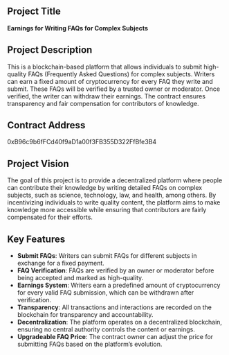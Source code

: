 ## Project Title
**Earnings for Writing FAQs for Complex Subjects**

## Project Description
This is a blockchain-based platform that allows individuals to submit high-quality FAQs (Frequently Asked Questions) for complex subjects. Writers can earn a fixed amount of cryptocurrency for every FAQ they write and submit. These FAQs will be verified by a trusted owner or moderator. Once verified, the writer can withdraw their earnings. The contract ensures transparency and fair compensation for contributors of knowledge.

## Contract Address
0xB96c9b6fFCd40f9aD1a00f3FB355D322FfBfe3B4

## Project Vision
The goal of this project is to provide a decentralized platform where people can contribute their knowledge by writing detailed FAQs on complex subjects, such as science, technology, law, and health, among others. By incentivizing individuals to write quality content, the platform aims to make knowledge more accessible while ensuring that contributors are fairly compensated for their efforts.

## Key Features

- **Submit FAQs**: Writers can submit FAQs for different subjects in exchange for a fixed payment.
- **FAQ Verification**: FAQs are verified by an owner or moderator before being accepted and marked as high-quality.
- **Earnings System**: Writers earn a predefined amount of cryptocurrency for every valid FAQ submission, which can be withdrawn after verification.
- **Transparency**: All transactions and interactions are recorded on the blockchain for transparency and accountability.
- **Decentralization**: The platform operates on a decentralized blockchain, ensuring no central authority controls the content or earnings.
- **Upgradeable FAQ Price**: The contract owner can adjust the price for submitting FAQs based on the platform’s evolution.


